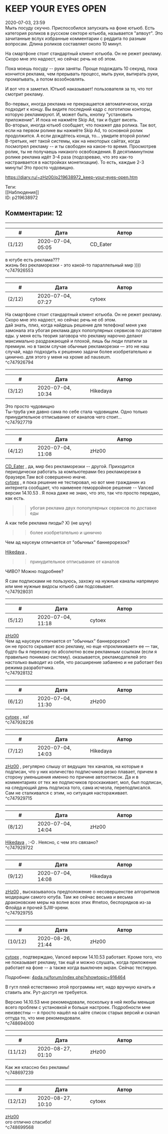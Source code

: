 KEEP YOUR EYES OPEN
===================

  
2020-07-03, 23:59  
 Мыть посуду скучно. Приспособился запускать на фоне ютьюб. Есть категория роликов в русском секторе ютьюба, называется "апвоут". Это зачитанные вслух избранные комментарии с реддита по разным вопросам. Длина роликов составляет около 10 минут.   
   
 На смартфоне стоит стандартный клиент ютьюба. Он не режет рекламу. Скоро мне это надоест, но сейчас речь не об этом.   
   
 Пока моешь посуду -- руки заняты. Проще подождать 10 секунд, пока кончится реклама, чем прерывать процесс, мыть руки, вытирать руки, проматывать, а потом возобновлять.   
   
 И вот что я заметил. Ютьюб наказывает! пользователя за то, что тот смотрит рекламу.   
   
 Во-первых, иногда реклама не прекращается автоматически, когда подходит к концу. Вы видите последний кадр с логотипом конторы, которую рекламируют. И, может быть, кнопку "установить приложение". И пока не нажмёте Skip Ad, так и будет висеть.   
 Во-вторых, иногда ютьюб сообщает, что покажет два ролика. Так вот, если на первом ролике вы нажмёте Skip Ad, то основной ролик продолжится. А если дождётесь конца, то... увидите второй ролик!   
 В-третьих, нет такой системы, как на некоторых сайтах, когда посмотрел рекламу -- и ты свободен на какое-то время. Просмотрев ролик, ты не получаешь никакого освобождения. В десятиминутном ролике реклама идёт 3-4 раза (подозреваю, что это как-то настраивается в настройках монетизации). То есть, каждые 2-3 минуты! Это просто чудовищно.   
  
<https://diary.ru/~zHz00/p219638972_keep-your-eyes-open.htm>  
  
Теги:  
[[Наблюдения]]  
ID: p219638972  


Комментарии: 12
---------------

  


---



|         #         |              Дата              |                     Автор                     |           ID           |
| --- | --- | --- | --- |
| (1/12) | 2020-07-04, 05:05 | CD\_Eater | c747926553 |

  
 в ютубе есть реклама???   
 жизнь без рекламорезки - это какой-то параллельный мир ))))   
 ^c747926553

---



|         #         |              Дата              |                     Автор                     |           ID           |
| --- | --- | --- | --- |
| (2/12) | 2020-07-04, 07:27 | cytoex | c747926794 |

  
  На смартфоне стоит стандартный клиент ютьюба. Он не режет рекламу. Скоро мне это надоест, но сейчас речь не об этом.    
 дай знать, плиз, когда найдешь решение для телефона! меня уже замонала эта убогая реклама двух попопулярных сервисов по доставке еды. у меня есть теория заговора что рекламу нарочно делают максимально раздражающей и плохой, лишь бы люди платили за премиум. но в таком случае обычные рекламорезки — это не наш случай, надо подходить к решению задачи более изобретательно и цинично. для этого у меня на хроме ad nauseum.   
 ^c747926794

---



|         #         |              Дата              |                     Автор                     |           ID           |
| --- | --- | --- | --- |
| (3/12) | 2020-07-04, 10:34 | Hikedaya | c747927719 |

  
  Это просто чудовищно    
 Ты-труба уже давно сама по себе стала чудовищем. Одно только принудительное отписывание от каналов чего стоит...   
 ^c747927719

---



|         #         |              Дата              |                     Автор                     |           ID           |
| --- | --- | --- | --- |
| (4/12) | 2020-07-04, 11:08 | zHz00 | c747928031 |

  
  [CD\_Eater](http://cd-eater.diary.ru "Записки ДискоЕда")  , да, мир без рекламорезки -- другой. Приходится периодически работать за компьютерами без рекламорезки в браузере.Там всё совершенно иначе.   
  [cytoex](http://citoex.diary.ru "diary//cytoex Гарантированная тайна переписки")  , я пока решение не тестировал, но вот мне гражданин из интернета сообщает, что наименее геморройное решение -- Vanced версии 14.10.53 . Я пока даже не знаю, что это, так что просто передаю, как есть.   
 >>убогая реклама двух попопулярных сервисов по доставке еды   
   
 А как тебе реклама пизды? Х) (не шучу)   
   
 >>более изобретательно и цинично   
   
 Чем ад наусеум отличается от "обычных" баннерорезок?   
   
  [Hikedaya](http://hikedaya.diary.ru "Записная книжка")  ,   
 >>принудительное отписывание от каналов   
   
 ЧИВО? Можно подробнее?   
   
 Я сам подписками не пользуюсь, захожу на нужные каналы напрямую или мне нужные видосы ютьюб сам подсовывает.   
 ^c747928031

---



|         #         |              Дата              |                     Автор                     |           ID           |
| --- | --- | --- | --- |
| (5/12) | 2020-07-04, 11:18 | cytoex | c747928132 |

  
  [zHz00](https://zHz00.diary.ru "Untitled")    
  Чем ад наусеум отличается от "обычных" баннерорезок?    
 он не просто скрывает всю рекламу, но еще «прокликивает» ее — так, будто бы я перехожу по абсолютно всем рекламным ссылкам (если я правильно понимаю систему). оказывается, рекламодателей это настолько выводит из себя, что расширение забанено и не работает без режима разработчика.   
 ^c747928132

---



|         #         |              Дата              |                     Автор                     |           ID           |
| --- | --- | --- | --- |
| (6/12) | 2020-07-04, 11:30 | zHz00 | c747928226 |

  
  [cytoex](http://citoex.diary.ru "diary//cytoex Гарантированная тайна переписки")  , ха!   
 ^c747928226

---



|         #         |              Дата              |                     Автор                     |           ID           |
| --- | --- | --- | --- |
| (7/12) | 2020-07-04, 14:03 | Hikedaya | c747929715 |

  
  [zHz00](https://zHz00.diary.ru "Untitled")  , регулярно слышу от ведущих тех каналов, на которые я подписан, что у них количество подписчиков резко плавает, причем в сторону уменьшения именно по причине автоотписок. Да и в комментариях от тех же подписчиков проскакивает, мол, был подписан, на следующий день подписка того, сама исчезла, переподписался.   
 Сам не сталкивался с этим, но ситуация настораживает.   
 ^c747929715

---



|         #         |              Дата              |                     Автор                     |           ID           |
| --- | --- | --- | --- |
| (8/12) | 2020-07-04, 14:04 | zHz00 | c747929722 |

  
  [Hikedaya](http://hikedaya.diary.ru "Записная книжка")  , :-O . Неясно, с чем это связано?   
 ^c747929722

---



|         #         |              Дата              |                     Автор                     |           ID           |
| --- | --- | --- | --- |
| (9/12) | 2020-07-04, 14:08 | Hikedaya | c747929755 |

  
  [zHz00](https://zHz00.diary.ru "Untitled")  , высказывалось предположение о несовершенстве алгоритмов модерации самого ютуба. Там же сейчас весьма и весьма драконовские меры на волне всех этих #metoo, беспорядков из-за Флойда и прочей SJW-хрени.   
 ^c747929755

---



|         #         |              Дата              |                     Автор                     |           ID           |
| --- | --- | --- | --- |
| (10/12) | 2020-08-26, 21:44 | zHz00 | c748694000 |

  
  [cytoex](http://citoex.diary.ru "diary//cytoex Гарантированная тайна переписки")  , подтверждаю, Vanced версии 14.10.53 работает. Кроме того, что не показывает рекламу, так ещё и можно слушать, когда приложение работает на фоне -- а также когда выключен экран. Сейчас тестирую.   
   
 Подробнее:  [4pda.ru/forum/index.php?showtopic=916464](https://4pda.ru/forum/index.php?showtopic=916464)    
   
 В гугл плей естественно этой программы нет, надо вручную качать и ставить апк. Рут-доступ не требуется.   
   
 Версию 14.10.53 мне рекомендовали, поскольку в ней якобы меньше всего проблем с установкой и больше настроек. Подробности мне неизвестны -- я просто нашёл на сайте список старых версий и скачал оттуда то, что мне рекомендовали.   
 ^c748694000

---



|         #         |              Дата              |                     Автор                     |           ID           |
| --- | --- | --- | --- |
| (11/12) | 2020-08-27, 01:10 | zHz00 | c748697239 |

  
 Как же классно без рекламы!   
 ^c748697239

---



|         #         |              Дата              |                     Автор                     |           ID           |
| --- | --- | --- | --- |
| (12/12) | 2020-08-27, 10:10 | cytoex | c748699568 |

  
  [zHz00](https://zHz00.diary.ru "Untitled")    
 ого отлично спасибо!   
 ^c748699568